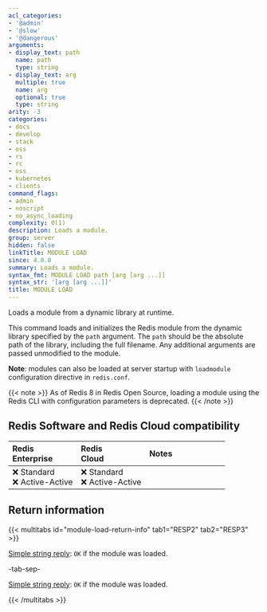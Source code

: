 ```yaml
---
acl_categories:
- '@admin'
- '@slow'
- '@dangerous'
arguments:
- display_text: path
  name: path
  type: string
- display_text: arg
  multiple: true
  name: arg
  optional: true
  type: string
arity: -3
categories:
- docs
- develop
- stack
- oss
- rs
- rc
- oss
- kubernetes
- clients
command_flags:
- admin
- noscript
- no_async_loading
complexity: O(1)
description: Loads a module.
group: server
hidden: false
linkTitle: MODULE LOAD
since: 4.0.0
summary: Loads a module.
syntax_fmt: MODULE LOAD path [arg [arg ...]]
syntax_str: '[arg [arg ...]]'
title: MODULE LOAD
---
```

Loads a module from a dynamic library at runtime.

This command loads and initializes the Redis module from the dynamic library
specified by the `path` argument. The `path` should be the absolute path of the
library, including the full filename. Any additional arguments are passed
unmodified to the module.

**Note**: modules can also be loaded at server startup with `loadmodule`
configuration directive in `redis.conf`.

{{< note >}}
As of Redis 8 in Redis Open Source, loading a module using the Redis CLI with configuration parameters is deprecated.
{{< /note >}}

## Redis Software and Redis Cloud compatibility

| Redis<br />Enterprise | Redis<br />Cloud | <span style="min-width: 9em; display: table-cell">Notes</span> |
|:----------------------|:-----------------|:------|
| <span title="Not supported">&#x274c; Standard</span><br /><span title="Not supported"><nobr>&#x274c; Active-Active</nobr></span> | <span title="Not supported">&#x274c; Standard</span><br /><span title="Not supported"><nobr>&#x274c; Active-Active</nobr></span> |  |

## Return information

{{< multitabs id="module-load-return-info" 
    tab1="RESP2" 
    tab2="RESP3" >}}

[Simple string reply](../../develop/reference/protocol-spec#simple-strings): `OK` if the module was loaded.

-tab-sep-

[Simple string reply](../../develop/reference/protocol-spec#simple-strings): `OK` if the module was loaded.

{{< /multitabs >}}
